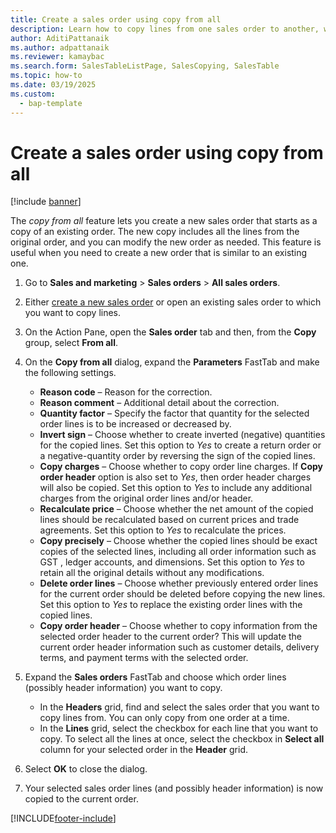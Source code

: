```yaml
---
title: Create a sales order using copy from all
description: Learn how to copy lines from one sales order to another, which can save time when creating new orders that are similar to existing orders.
author: AditiPattanaik
ms.author: adpattanaik
ms.reviewer: kamaybac
ms.search.form: SalesTableListPage, SalesCopying, SalesTable
ms.topic: how-to
ms.date: 03/19/2025
ms.custom: 
  - bap-template
---
```


# Create a sales order using copy from all

[!include [banner](../../includes/banner.md)]

The *copy from all* feature lets you create a new sales order that starts as a copy of an existing order. The new copy includes all the lines from the original order, and you can modify the new order as needed. This feature is useful when you need to create a new order that is similar to an existing one.

<!-- KFM: I don't think we can create a new order based on a copy, just copy lines from an existing order into a selected order. Is that right? If so, we should change the title and intro to reflect this. -->
<!-- SG: Yeah, you are right. It allows user to copy lines from selected order and you can copy multiple lines but only one header from the list. I think you have already updated the title and desc which seems to be fine. -->
1. Go to **Sales and marketing** \> **Sales orders** \> **All sales orders**.
1. Either [create a new sales order](create-sales-orders.md) or open an existing sales order to which you want to copy lines. <!-- KFM: This seems to be necessary. Right? --> <!-- SG: Correct. -->
1. On the Action Pane, open the **Sales order** tab and then, from the **Copy** group, select **From all**.
1. On the **Copy from all** dialog, expand the **Parameters** FastTab and make the following settings.
    - **Reason code** – Reason for the correction. <!-- KFM: description needed --> <!-- SG: Added -->
    - **Reason comment** – Additional detail about the correction. <!-- KFM: description needed --> <!-- SG: Added -->
    - **Quantity factor** – Specify the factor that quantity for the selected order lines is to be increased or decreased by. <!-- KFM: description needed --> <!-- SG: Added -->
    - **Invert sign** – Choose whether to create inverted (negative) quantities for the copied lines. Set this option to *Yes* to create a return order or a negative-quantity order by reversing the sign of the copied lines.
    - **Copy charges** – Choose whether to copy order line charges. If **Copy order header** option is also set to *Yes*, then order header charges will also be copied. Set this option to *Yes* to include any additional charges from the original order lines and/or header.
    - **Recalculate price** – Choose whether the net amount of the copied lines should be recalculated based on current prices and trade agreements. Set this option to *Yes* to recalculate the prices.
    - **Copy precisely** – Choose whether the copied lines should be exact copies of the selected lines, including all order information such as GST <!-- KFM: spell out "GST" -->, ledger accounts, and dimensions. Set this option to *Yes* to retain all the original details without any modifications.
    - **Delete order lines** – Choose whether previously entered order lines for the current order should be deleted before copying the new lines. Set this option to *Yes* to replace the existing order lines with the copied lines.
    - **Copy order header** – Choose whether to copy information from the selected order header to the current order? This will update the current order header information such as customer details, delivery terms, and payment terms with the selected order.<!-- KFM: This doesn't seem to work. More detail needed? Overwrites existing header information or not? --> <!-- SG: Updated. Please reshape if required.-->

1. Expand the **Sales orders** FastTab and choose which order lines (possibly header information) you want to copy.
    - In the **Headers** grid, find and select the sales order that you want to copy lines from. You can only copy from one order at a time.
    - In the **Lines** grid, select the checkbox for each line that you want to copy. To select all the lines at once, select the checkbox in **Select all** column for your selected order in the **Header** grid.

    <!-- KFM: there are many more FastTabs here (Quotations, Confirmation, Packing slips, etc.). What can use them for? We should mention them and provide a summary of what each could be used for (or tell the user not to use them) --> <!-- I tried but couldn't confirm the functionality of copying other fasttabs, may be we make this doc specific for sales order for now-->

1. Select **OK** to close the dialog.
1. Your selected sales order lines (and possibly header information) is now copied to the current order.

[!INCLUDE[footer-include](../../../includes/footer-banner.md)]
